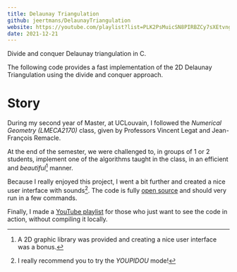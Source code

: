 ```yaml
---
title: Delaunay Triangulation
github: jeertmans/DelaunayTriangulation
website: https://youtube.com/playlist?list=PLK2PsMuicSN8PIRBZCy7sXEtvngdwV6UH
date: 2021-12-21
---
```


Divide and conquer Delaunay triangulation in C.

<!--more-->

The following code provides a fast implementation of the 2D Delaunay
Triangulation using the divide and conquer approach.

# Story

During my second year of Master, at UCLouvain, I followed the
*Numerical Geometry (LMECA2170)* class, given by Professors
Vincent Legat and Jean-François Remacle.

At the end of the semester, we were challenged to, in groups of 1 or 2 students,
implement one of the algorithms taught in the class, in an efficient and
*beautiful*[^1] manner.

Because I really enjoyed this project, I went a bit further and created a nice
user interface with sounds[^2]. The code is fully
[open source](https://github.com/jeertmans/DelaunayTriangulation)
and should very run
in a few commands.

Finally, I made a
[YouTube playlist](https://youtube.com/playlist?list=PLK2PsMuicSN8PIRBZCy7sXEtvngdwV6UH)
for those who just want to see the code in action, without compiling it locally.


[^1]: A 2D graphic library was provided and creating a nice user interface was a bonus.

[^2]: I really recommend you to try the *YOUPIDOU* mode!
